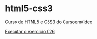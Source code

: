 # html5-css3
 Curso de HTML5 e CSS3 do CursoemVideo

 <a href="https://felipediegoml.github.io/html5-css3/exercicios/ex026/index.html">Executar o exercicio 026 </a>
